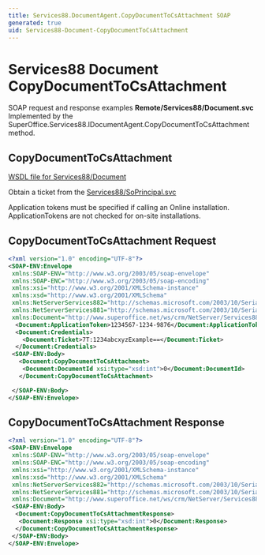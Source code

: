 ```yaml
---
title: Services88.DocumentAgent.CopyDocumentToCsAttachment SOAP
generated: true
uid: Services88-Document-CopyDocumentToCsAttachment
---
```


# Services88 Document CopyDocumentToCsAttachment

SOAP request and response examples **Remote/Services88/Document.svc**
Implemented by the <see cref="M:SuperOffice.Services88.IDocumentAgent.CopyDocumentToCsAttachment">SuperOffice.Services88.IDocumentAgent.CopyDocumentToCsAttachment</see> method.

## CopyDocumentToCsAttachment





[WSDL file for Services88/Document](../Services88-Document.md)

Obtain a ticket from the [Services88/SoPrincipal.svc](../SoPrincipal/index.md)

Application tokens must be specified if calling an Online installation. ApplicationTokens are not checked for on-site installations.

## CopyDocumentToCsAttachment Request

```xml
<?xml version="1.0" encoding="UTF-8"?>
<SOAP-ENV:Envelope
 xmlns:SOAP-ENV="http://www.w3.org/2003/05/soap-envelope"
 xmlns:SOAP-ENC="http://www.w3.org/2003/05/soap-encoding"
 xmlns:xsi="http://www.w3.org/2001/XMLSchema-instance"
 xmlns:xsd="http://www.w3.org/2001/XMLSchema"
 xmlns:NetServerServices882="http://schemas.microsoft.com/2003/10/Serialization/Arrays"
 xmlns:NetServerServices881="http://schemas.microsoft.com/2003/10/Serialization/"
 xmlns:Document="http://www.superoffice.net/ws/crm/NetServer/Services88">
  <Document:ApplicationToken>1234567-1234-9876</Document:ApplicationToken>
  <Document:Credentials>
    <Document:Ticket>7T:1234abcxyzExample==</Document:Ticket>
  </Document:Credentials>
 <SOAP-ENV:Body>
   <Document:CopyDocumentToCsAttachment>
    <Document:DocumentId xsi:type="xsd:int">0</Document:DocumentId>
   </Document:CopyDocumentToCsAttachment>

 </SOAP-ENV:Body>
</SOAP-ENV:Envelope>

```


## CopyDocumentToCsAttachment Response

```xml
<?xml version="1.0" encoding="UTF-8"?>
<SOAP-ENV:Envelope
 xmlns:SOAP-ENV="http://www.w3.org/2003/05/soap-envelope"
 xmlns:SOAP-ENC="http://www.w3.org/2003/05/soap-encoding"
 xmlns:xsi="http://www.w3.org/2001/XMLSchema-instance"
 xmlns:xsd="http://www.w3.org/2001/XMLSchema"
 xmlns:NetServerServices882="http://schemas.microsoft.com/2003/10/Serialization/Arrays"
 xmlns:NetServerServices881="http://schemas.microsoft.com/2003/10/Serialization/"
 xmlns:Document="http://www.superoffice.net/ws/crm/NetServer/Services88">
 <SOAP-ENV:Body>
  <Document:CopyDocumentToCsAttachmentResponse>
   <Document:Response xsi:type="xsd:int">0</Document:Response>
  </Document:CopyDocumentToCsAttachmentResponse>
 </SOAP-ENV:Body>
</SOAP-ENV:Envelope>

```

